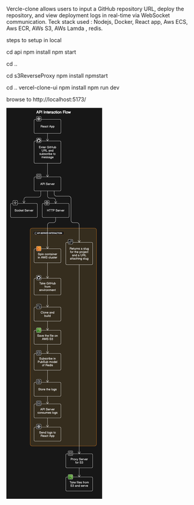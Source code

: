 Vercle-clone allows users to input a GitHub repository URL, deploy the repository, and view deployment logs in real-time via WebSocket communication.
Teck stack used : Nodejs, Docker, React app, Aws ECS, Aws ECR, AWs S3, AWs Lamda , redis.

steps to setup in local

cd api
npm install
npm start

cd ..

cd s3ReverseProxy
npm install
npmstart


cd ..
vercel-clone-ui
npm install
npm run dev

browse to http://localhost:5173/



![Example Image](diagram-export-4-7-2024-12_49_27-PM.png)
